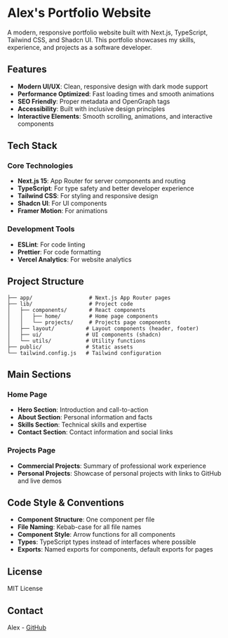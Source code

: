 # Alex's Portfolio Website

A modern, responsive portfolio website built with Next.js, TypeScript, Tailwind CSS, and Shadcn UI. This portfolio showcases my skills, experience, and projects as a software developer.

## Features

- **Modern UI/UX**: Clean, responsive design with dark mode support
- **Performance Optimized**: Fast loading times and smooth animations
- **SEO Friendly**: Proper metadata and OpenGraph tags
- **Accessibility**: Built with inclusive design principles
- **Interactive Elements**: Smooth scrolling, animations, and interactive components

## Tech Stack

### Core Technologies

- **Next.js 15**: App Router for server components and routing
- **TypeScript**: For type safety and better developer experience
- **Tailwind CSS**: For styling and responsive design
- **Shadcn UI**: For UI components
- **Framer Motion**: For animations

### Development Tools

- **ESLint**: For code linting
- **Prettier**: For code formatting
- **Vercel Analytics**: For website analytics

## Project Structure

```
├── app/                  # Next.js App Router pages
├── lib/                  # Project code
│   ├── components/       # React components
│   │   ├── home/         # Home page components
│   │   └── projects/     # Projects page components
│   ├── layout/          # Layout components (header, footer)
│   ├── ui/              # UI components (shadcn)
│   └── utils/           # Utility functions
├── public/              # Static assets
└── tailwind.config.js   # Tailwind configuration
```

## Main Sections

### Home Page

- **Hero Section**: Introduction and call-to-action
- **About Section**: Personal information and facts
- **Skills Section**: Technical skills and expertise
- **Contact Section**: Contact information and social links

### Projects Page

- **Commercial Projects**: Summary of professional work experience
- **Personal Projects**: Showcase of personal projects with links to GitHub and live demos

## Code Style & Conventions

- **Component Structure**: One component per file
- **File Naming**: Kebab-case for all file names
- **Component Style**: Arrow functions for all components
- **Types**: TypeScript types instead of interfaces where possible
- **Exports**: Named exports for components, default exports for pages

## License

MIT License

## Contact

Alex - [GitHub](https://github.com/alexnadz)
